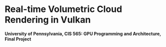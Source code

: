 Real-time Volumetric Cloud Rendering in Vulkan
==================================

**University of Pennsylvania, CIS 565: GPU Programming and Architecture, Final Project**